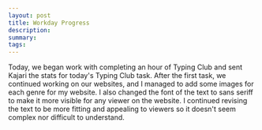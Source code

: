 ```yaml
---
layout: post
title: Workday Progress
description: 
summary: 
tags: 
---
```

Today, we began work with completing an hour of Typing Club and sent Kajari the stats for today's Typing Club task. After the first task, we continued working on our websites, and I managed to add some images for each genre for my website. I also changed the font of the text to sans seriff to make it more visible for any viewer on the website. I continued revising the text to be more fitting and appealing to viewers so it doesn't seem complex nor difficult to understand.